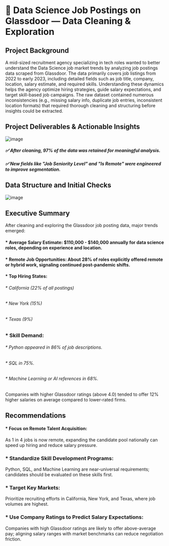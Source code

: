 # 💼 Data Science Job Postings on Glassdoor — Data Cleaning & Exploration
## Project Background
A mid-sized recruitment agency specializing in tech roles wanted to better understand the Data Science job market trends by analyzing job postings data scraped from Glassdoor.
The data primarily covers job listings from 2022 to early 2023, including detailed fields such as job title, company, location, salary estimate, and required skills.
Understanding these dynamics helps the agency optimize hiring strategies, guide salary expectations, and target skill-based job campaigns.
The raw dataset contained numerous inconsistencies (e.g., missing salary info, duplicate job entries, inconsistent location formats) that required thorough cleaning and structuring before insights could be extracted.

## Project Deliverables & Actionable Insights

![image](https://github.com/user-attachments/assets/3e7e324b-bfd6-4d60-b763-39448c88a842)

##### ✅ After cleaning, 97% of the data was retained for meaningful analysis.
##### ✅ New fields like "Job Seniority Level" and "Is Remote" were engineered to improve segmentation.
## Data Structure and Initial Checks

![image](https://github.com/user-attachments/assets/ededbc2f-af3d-449a-a5ea-78445980f94c)

## Executive Summary
After cleaning and exploring the Glassdoor job posting data, major trends emerged:
#### * Average Salary Estimate: $110,000 - $140,000 annually for data science roles, depending on experience and location.
#### * Remote Job Opportunities: About 28% of roles explicitly offered remote or hybrid work, signaling continued post-pandemic shifts.
#### * Top Hiring States:
###### * California (22% of all postings)
###### * New York (15%)
###### * Texas (9%)
### * Skill Demand:
###### * Python appeared in 86% of job descriptions.
###### * SQL in 75%.
###### * Machine Learning or AI references in 68%.
Companies with higher Glassdoor ratings (above 4.0) tended to offer 12% higher salaries on average compared to lower-rated firms.

##  Recommendations
#### * Focus on Remote Talent Acquisition:
As 1 in 4 jobs is now remote, expanding the candidate pool nationally can speed up hiring and reduce salary pressure.

### * Standardize Skill Development Programs:
Python, SQL, and Machine Learning are near-universal requirements; candidates should be evaluated on these skills first.

### * Target Key Markets:
Prioritize recruiting efforts in California, New York, and Texas, where job volumes are highest.

### * Use Company Ratings to Predict Salary Expectations:
Companies with high Glassdoor ratings are likely to offer above-average pay; aligning salary ranges with market benchmarks can reduce negotiation friction.
